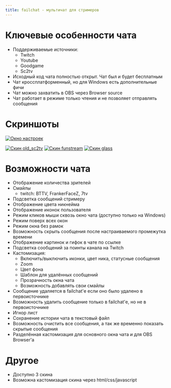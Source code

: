 ```yaml
---
title: failchat - мультичат для стримеров
---
```


# Ключевые особенности чата
- Поддерживаемые источники:
  - Twitch
  - Youtube
  - Goodgame
  - Sc2tv
- Исходный код чата полностью открыт. Чат был и будет бесплатным
- Чат кроссплатформенный, но для Windows есть дополнительные фичи
- Чат можно захватить в OBS через Browser source
- Чат работает в режиме только чтения и не позволяет отправлять сообщения

# Скриншоты
[![Окно настроек](https://i.imgur.com/YeFyy8zm.png)](https://i.imgur.com/YeFyy8z.png)

[![Скин old_sc2tv](https://i.imgur.com/ByJ29Tsm.png)](https://i.imgur.com/ByJ29Ts.png)
[![Скин funstream](https://i.imgur.com/5Xh1CPkm.png)](https://i.imgur.com/5Xh1CPk.png)
[![Скин glass](https://i.imgur.com/edXv0oNm.png)](https://i.imgur.com/edXv0oN.png)


# Возможности чата
- Отображение количества зрителей
- Смайлы
  - twitch: BTTV, FrankerFaceZ, 7tv
- Подсветка сообщений стримеру
- Отображение цвета никнейма
- Отображение иконок пользователя
- Режим кликов мыши сквозь окно чата (доступно только на Windows)
- Режим поверх всех окон
- Режим окна без рамок
- Возможность скрыть сообщения после настраиваемого промежутка времени
- Отображение картинок и гифок в чате по ссылке
- Подсветка сообщений за поинты канала на Twitch  
- Кастомизация:
  - Включить/выключить иконки, цвет ника, статусные сообщения
  - Zoom
  - Цвет фона
  - Шаблон для удалённых сообщений
  - Прозрачность окна чата
  - Возможность добавлять свои смайлы
- Сообщение удаляется в failchat'е если оно было удалено в первоисточнике
- Возможность удалить сообщение только в failchat'е, но не в первоисточнике
- Игнор лист
- Сохранение истории чата в текстовый файл
- Возможность очистить все сообщения, а так же временно показать скрытые сообщения
- Разделённая кастомизация для основного окна чата и для OBS Browser'а

# Другое
- Доступно 3 скина
- Возможна кастомизация скина через html/css/javascript
